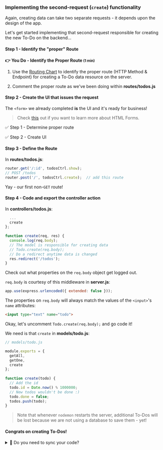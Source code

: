 ### Implementing the second-request (`create`) functionality

Again, creating data can take two separate requests - it depends upon the design of the app.

Let's get started implementing that second-request responsible for creating the new To-Do on the backend...

#### Step 1 - Identify the "proper" Route

**👉 You Do - Identify the Proper Route <small>(1 min)</small>**

1. Use the [Routing Chart](https://gist.github.com/jim-clark/17908763db7bd3c403e6") to identify the proper route (HTTP Method & Endpoint) for creating a To-Do data resource on the server.

2. Comment the proper route as we've been doing within **routes/todos.js** 

#### Step 2 - Create the UI that issues the request

The `<form>` we already completed **is** the UI and it's ready for business!

> Check [this](https://developer.mozilla.org/en-US/docs/Learn/HTML/Forms/Your_first_HTML_form) out if you want to learn more about HTML Forms.

✅ Step 1 - Determine proper route

✅ Step 2 - Create UI

#### Step 3 - Define the Route

In **routes/todos.js**:

```js
router.get('/:id', todosCtrl.show);
// POST /todos
router.post('/', todosCtrl.create);  // add this route
```

Yay - our first non-`GET` route!

#### Step 4 - Code and export the controller action

In **controllers/todos.js**:

```js
  ...
  create
};
	
function create(req, res) {
  console.log(req.body);
  // The model is responsible for creating data
  // Todo.create(req.body);
  // Do a redirect anytime data is changed
  res.redirect('/todos');
}
```

Check out what properties on the `req.body` object get logged out.

`req.body` is courtesy of this middleware in **server.js**:
	
```js
app.use(express.urlencoded({ extended: false }));
```

The properties on `req.body` will always match the values of the `<input>`'s `name` attributes:

```html
<input type="text" name="todo">
```

Okay, let's uncomment `Todo.create(req.body);` and go code it!

We need is that `create` in **models/todo.js**:

```js
// models/todo.js

module.exports = {
  getAll,
  getOne,
  create
};
	
function create(todo) {
  // Add the id
  todo.id = Date.now() % 1000000;
  // New todos wouldn't be done :)
  todo.done = false;
  todos.push(todo);
}
```

> Note that whenever `nodemon` restarts the server, additional To-Dos will be lost because we are not using a database to save them - yet!

#### Congrats on creating To-Dos!

<details>
<summary>
👀 Do you need to sync your code?
</summary>
<hr>

<code>git reset --hard origin/sync-5-create-functionality</code>

<hr>
</details>
